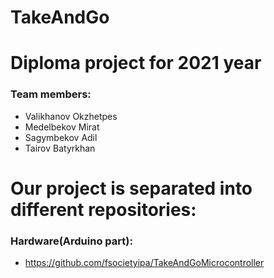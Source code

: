 # TakeAndGo

# Diploma project for 2021 year
### Team members:
- Valikhanov Okzhetpes
- Medelbekov Mirat
- Sagymbekov Adil
- Tairov Batyrkhan


# Our project is separated into different repositories:
### Hardware(Arduino part):
- https://github.com/fsocietyipa/TakeAndGoMicrocontroller
